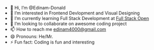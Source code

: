 - 👋 Hi, I’m @Edinam-Donald
- 👀 I’m interested in Frontend Devlopment and Visual Designing
- 🌱 I’m currently learning Full Stack Development at <a href="https://fullstackopen.com/en/">Full Stack Open</a>
- 💞️ I’m looking to collaborate on awesome coding project
- 📫 How to reach me <a href="mailto:edinam4000@gmail.com">edinam4000@gmail.com</a>
- 😄 Pronouns: He/Mr.
- ⚡ Fun fact: Coding is fun and interesting

<!---
Edinam-Donald/Edinam-Donald is a ✨ special ✨ repository because its `README.md` (this file) appears on your GitHub profile.
You can click the Preview link to take a look at your changes.
--->
